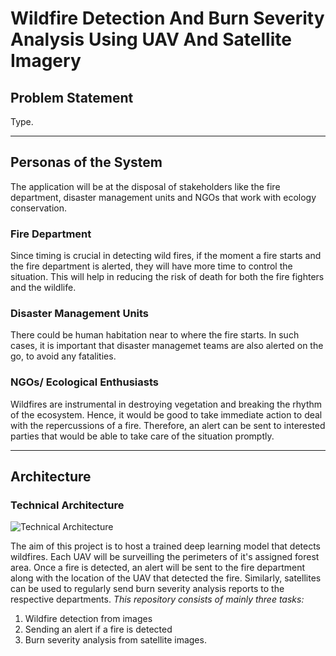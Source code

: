 # Wildfire Detection And Burn Severity Analysis Using UAV And Satellite Imagery

## Problem Statement
Type.

---

## Personas of the System 
The application will be at the disposal of stakeholders like the fire department, disaster management units and NGOs that work with ecology conservation.

### Fire Department ###
Since timing is crucial in detecting wild fires, if the moment a fire starts and the fire department is alerted, they will have more time to control the situation. This will help in reducing the risk of death for both the fire fighters and the wildlife.

### Disaster Management Units ###
There could be human habitation near to where the fire starts. In such cases, it is important that disaster managemet teams are also alerted on the go, to avoid any fatalities.

### NGOs/ Ecological Enthusiasts ###
Wildfires are instrumental in destroying vegetation and breaking the rhythm of the ecosystem. Hence, it would be good to take immediate action to deal with the repercussions of a fire. Therefore, an alert can be sent to interested parties that would be able to take care of the situation promptly.

---

## Architecture

### Technical Architecture ###

![Technical Architecture](https://user-images.githubusercontent.com/62476858/167068755-ca265a94-acfa-496c-9620-f0cfd1aed81b.jpg)

The aim of this project is to host a trained deep learning model that detects wildfires. Each UAV will be surveilling the perimeters of it's assigned forest area. Once a fire is detected, an alert will be sent to the fire department along with the location of the UAV that detected the fire. Similarly, satellites can be used to regularly send burn severity analysis reports to the respective departments. 
_This repository consists of mainly three tasks:_
1. Wildfire detection from images 
2. Sending an alert if a fire is detected 
3. Burn severity analysis from satellite images.
